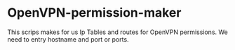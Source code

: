 # OpenVPN-permission-maker

This scrips makes for us Ip Tables and routes for OpenVPN permissions.
We need to entry hostname and port or ports.
